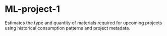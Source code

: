 # ML-project-1
Estimates the type and quantity of materials required for upcoming projects using historical consumption patterns and project metadata.
